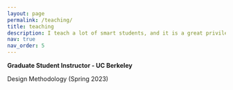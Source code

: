 ```yaml
---
layout: page
permalink: /teaching/
title: teaching
description: I teach a lot of smart students, and it is a great privilege to support their efforts.
nav: true
nav_order: 5
---
```


**Graduate Student Instructor - UC Berkeley**

Design Methodology (Spring 2023)
